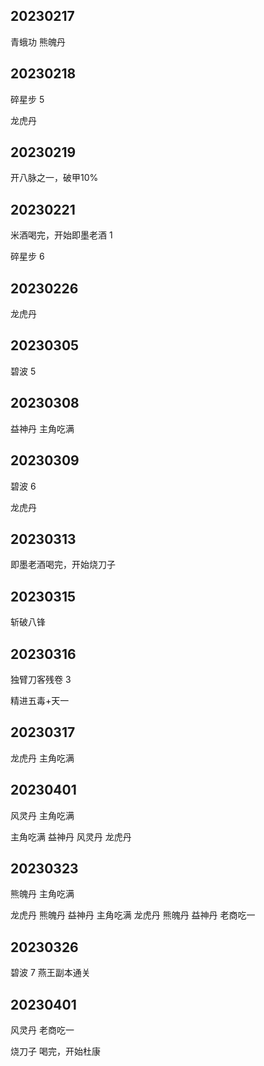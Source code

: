## 20230217
青蛾功
熊魄丹

## 20230218
碎星步 5

龙虎丹

## 20230219
开八脉之一，破甲10%

## 20230221
米酒喝完，开始即墨老酒 1

碎星步 6

## 20230226
龙虎丹

## 20230305
碧波 5

## 20230308
益神丹 主角吃满

## 20230309
碧波 6

龙虎丹

## 20230313
即墨老酒喝完，开始烧刀子

## 20230315
斩破八锋

## 20230316
独臂刀客残卷 3

精进五毒+天一

## 20230317
龙虎丹 主角吃满

## 20230401
风灵丹 主角吃满

主角吃满 益神丹 风灵丹 龙虎丹

## 20230323
熊魄丹 主角吃满

龙虎丹 熊魄丹 益神丹 主角吃满
龙虎丹 熊魄丹 益神丹 老商吃一

## 20230326
碧波 7
燕王副本通关

## 20230401

风灵丹 老商吃一

烧刀子 喝完，开始杜康
